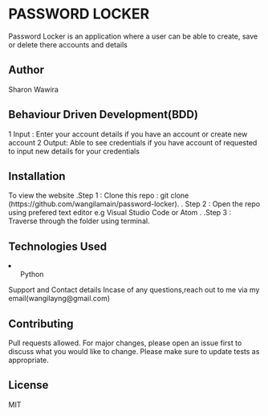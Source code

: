 <h1>PASSWORD LOCKER</h1>
<p>Password Locker is an application where a user can be able to create, save or delete there accounts and details</p>

<h2>Author</h2>
<p>Sharon Wawira</p>

<h2>Behaviour Driven Development(BDD)</h2>
<p>
1 Input : Enter your account details if you have an account or create new account 2 Output: Able to see credentials if you have account of requested to input new details for your credentials</p>

<h2>Installation</h2>
<p>To view the website .Step 1 : Clone this repo : git clone (https://github.com/wangilamain/password-locker). .
Step 2 : Open the repo using prefered text editor e.g Visual Studio Code or Atom . .Step 3 : Traverse through the folder using terminal.</p>

<h2>Technologies Used</h2>
<p><li><ul>Python</ul></li>
Support and Contact details
Incase of any questions,reach out to me via my email(wangilayng@gmail.com)</p>

<h2>Contributing</h2>
<p>Pull requests allowed. For major changes, please open an issue first to discuss what you would like to change. Please make sure to update tests as appropriate.</p>

<h2>License</h2>
<p>MIT</p>